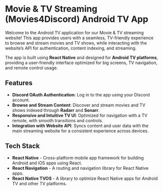 # Movie & TV Streaming (Movies4Discord) Android TV App

Welcome to the Android TV application for our Movie & TV streaming website! This app provides users with a seamless, TV-friendly experience to browse and stream movies and TV shows, while interacting with the website’s API for authentication, content indexing, and streaming.

The app is built using **React Native** and designed for **Android TV platforms**, providing a user-friendly interface optimized for big screens, TV navigation, and remote control usage.

## Features

- **Discord OAuth Authentication**: Log in to the app using your Discord account.
- **Browse and Stream Content**: Discover and stream movies and TV shows indexed through **Radarr** and **Sonarr**.
- **Responsive and Intuitive TV UI**: Optimized for navigation with a TV remote, with smooth transitions and controls.
- **Integration with Website API**: Syncs content and user data with the main streaming website for a consistent experience across devices.

## Tech Stack

- **React Native** - Cross-platform mobile app framework for building Android and iOS apps using React.
- **React Navigation** - A routing and navigation library for React Native apps.
- **React Native TVOS** - A library to optimize React Native apps for Android TV and other TV platforms.
